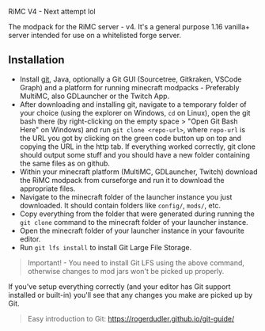 RiMC V4 - Next attempt lol

The modpack for the RiMC server - v4. It's a general purpose 1.16 vanilla+ server intended for use on a whitelisted forge server.

## Installation

- Install [git](https://git-scm.com/), Java, optionally a Git GUI (Sourcetree, Gitkraken, VSCode Graph) and a platform for running minecraft modpacks - Preferably MultiMC, also GDLauncher or the Twitch App.
- After downloading and installing git, navigate to a temporary folder of your choice (using the explorer on Windows, `cd` on Linux), open the git bash there (by right-clicking on the empty space > "Open Git Bash Here" on Windows) and run `git clone <repo-url>`, where `repo-url` is the URL you got by clicking on the green code button up on top and copying the URL in the http tab. If everything worked correctly, git clone should output some stuff and you should have a new folder containing the same files as on github.
- Within your minecraft platform (MultiMC, GDLauncher, Twitch) download the RiMC modpack from curseforge and run it to download the appropriate files.
- Navigate to the minecraft folder of the launcher instance you just downloaded. It should contain folders like `config/`, `mods/`, etc.
- Copy everything from the folder that were generated during running the `git clone` command to the minecraft folder of your launcher instance.
- Open the minecraft folder of your launcher instance in your favourite editor.
- Run `git lfs install` to install Git Large File Storage.

> Important! - You need to install Git LFS using the above command, otherwise changes to mod jars won't be picked up properly.

If you've setup everything correctly (and your editor has Git support installed or built-in) you'll see that any changes you make are picked up by Git.

> Easy introduction to Git: https://rogerdudler.github.io/git-guide/
